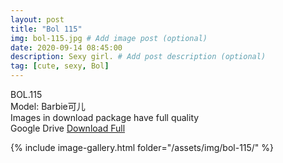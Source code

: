 ```yaml
---
layout: post
title: "Bol 115"
img: bol-115.jpg # Add image post (optional)
date: 2020-09-14 08:45:00
description: Sexy girl. # Add post description (optional)
tag: [cute, sexy, Bol]
---
```

BOL.115  
Model: Barbie可儿                                                    
Images in download package have full quality                    
Google Drive [Download Full](http://gestyy.com/eemT5N)

{% include image-gallery.html folder="/assets/img/bol-115/" %}
